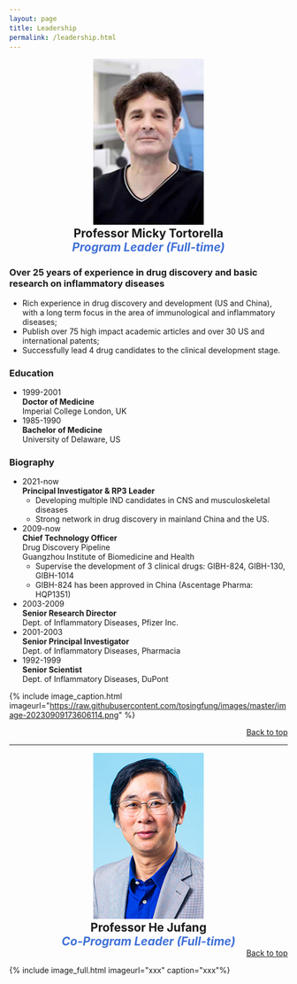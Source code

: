 ```yaml
---
layout: page
title: Leadership
permalink: /leadership.html
---
```




<div style="text-align: center">
    <img src="https://raw.githubusercontent.com/tosingfung/images/master/image-20230908212336823.png" alt="image-20230908212336823" /></div>
<h2 style="padding: 0; margin: 0; text-align: center">Professor Micky Tortorella</h2>
<h2 style="padding: 0; margin: 0; text-align: center; color: #4071D7; font-style: italic">Program Leader (Full-time)</h2>

### Over 25 years of experience in drug discovery and basic research on inflammatory diseases

- Rich experience in drug discovery and development (US and China), with a long term focus in the area of immunological and inflammatory diseases;
- Publish over 75 high impact academic articles and over 30 US and international patents;
- Successfully lead 4 drug candidates to the clinical development stage.

### Education

- 1999-2001  
  **Doctor of Medicine**  
  Imperial College London, UK
- 1985-1990  
  **Bachelor of Medicine**  
  University of Delaware, US

### Biography

- 2021-now  
  **Principal Investigator & RP3 Leader**  
  - Developing multiple IND candidates in CNS and musculoskeletal diseases
  - Strong network in drug discovery in mainland China and the US.
- 2009-now  
  **Chief Technology Officer**  
  Drug Discovery Pipeline  
  Guangzhou Institute of Biomedicine and Health
  - Supervise the development of 3 clinical drugs: GIBH-824, GIBH-130, GIBH-1014 
  - GIBH-824 has been approved in China (Ascentage Pharma: HQP1351)
- 2003-2009  
  **Senior Research Director**  
  Dept. of Inflammatory Diseases, Pfizer Inc. 
- 2001-2003  
  **Senior Principal Investigator**  
  Dept. of Inflammatory Diseases, Pharmacia
- 1992-1999  
  **Senior Scientist**  
  Dept. of Inflammatory Diseases, DuPont

{% include image_caption.html imageurl="https://raw.githubusercontent.com/tosingfung/images/master/image-20230909173606114.png" %}

<div style="text-align:right"><a href="#page">Back to top</a></div>


---

<div style="text-align: center">
    <img src="https://raw.githubusercontent.com/tosingfung/images/master/image-20230908212139265.png" alt="image-20230908212139265" />
</div>
<h2 style="padding: 0; margin: 0; text-align: center">Professor He Jufang</h2>
<h2 style="padding: 0; margin: 0; text-align: center; color: #4071D7; font-style: italic">Co-Program Leader (Full-time)</h2>





































<div style="text-align:right"><a href="#page">Back to top</a></div>







{% include image_full.html imageurl="xxx" caption="xxx"%}
